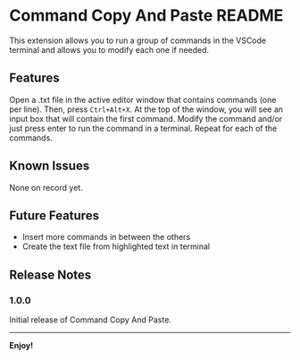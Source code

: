# Command Copy And Paste README

This extension allows you to run a group of commands in the VSCode terminal and allows you to modify each one if needed.

## Features

Open a .txt file in the active editor window that contains commands (one per line). Then, press `Ctrl+Alt+X`. At the top of the window, you will see an input box that will contain the first command. Modify the command and/or just press enter to run the command in a terminal. Repeat for each of the commands.

## Known Issues

None on record yet.

## Future Features

- Insert more commands in between the others
- Create the text file from highlighted text in terminal

## Release Notes

### 1.0.0

Initial release of Command Copy And Paste.

---

**Enjoy!**
